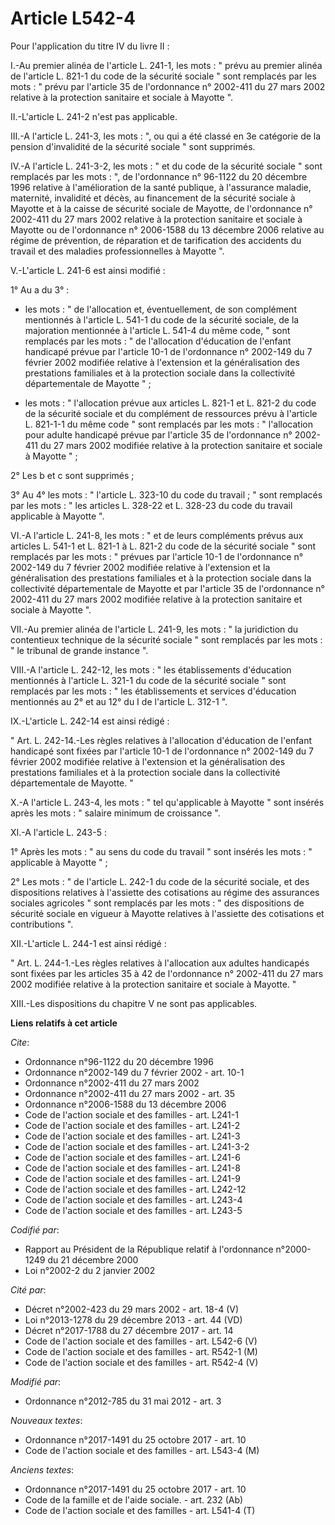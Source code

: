 # Article L542-4

Pour l'application du titre IV du livre II : 

I.-Au premier alinéa de l'article L. 241-1, les mots : " prévu au premier alinéa de l'article L. 821-1 du code de la sécurité
sociale " sont remplacés par les mots : " prévu par l'article 35 de l'ordonnance n° 2002-411 du 27 mars 2002 relative à la
protection sanitaire et sociale à Mayotte ". 

II.-L'article L. 241-2 n'est pas applicable. 

III.-A l'article L. 241-3, les mots : ", ou qui a été classé en 3e catégorie de la pension d'invalidité de la sécurité
sociale " sont supprimés. 

IV.-A l'article L. 241-3-2, les mots : " et du code de la sécurité sociale " sont remplacés par les mots : ", de l'ordonnance
n° 96-1122 du 20 décembre 1996 relative à l'amélioration de la santé publique, à l'assurance maladie, maternité, invalidité
et décès, au financement de la sécurité sociale à Mayotte et à la caisse de sécurité sociale de Mayotte, de l'ordonnance n°
2002-411 du 27 mars 2002 relative à la protection sanitaire et sociale à Mayotte ou de l'ordonnance n° 2006-1588 du 13
décembre 2006 relative au régime de prévention, de réparation et de tarification des accidents du travail et des maladies
professionnelles à Mayotte ". 

V.-L'article L. 241-6 est ainsi modifié : 

1° Au a du 3° :

- les mots : " de l'allocation et, éventuellement, de son complément mentionnés à l'article L. 541-1 du code de la sécurité
sociale, de la majoration mentionnée à l'article L. 541-4 du même code, " sont remplacés par les mots : " de l'allocation
d'éducation de l'enfant handicapé prévue par l'article 10-1 de l'ordonnance n° 2002-149 du 7 février 2002 modifiée relative à
l'extension et la généralisation des prestations familiales et à la protection sociale dans la collectivité départementale de
Mayotte " ;

- les mots : " l'allocation prévue aux articles L. 821-1 et L. 821-2 du code de la sécurité sociale et du complément de
ressources prévu à l'article L. 821-1-1 du même code " sont remplacés par les mots : " l'allocation pour adulte handicapé
prévue par l'article 35 de l'ordonnance n° 2002-411 du 27 mars 2002 modifiée relative à la protection sanitaire et sociale à
Mayotte " ; 

2° Les b et c sont supprimés ; 

3° Au 4° les mots : " l'article L. 323-10 du code du travail ; " sont remplacés par les mots : " les articles L. 328-22 et L.
328-23 du code du travail applicable à Mayotte ". 

VI.-A l'article L. 241-8, les mots : " et de leurs compléments prévus aux articles L. 541-1 et L. 821-1 à L. 821-2 du code de
la sécurité sociale " sont remplacés par les mots : " prévues par l'article 10-1 de l'ordonnance n° 2002-149 du 7 février
2002 modifiée relative à l'extension et la généralisation des prestations familiales et à la protection sociale dans la
collectivité départementale de Mayotte et par l'article 35 de l'ordonnance n° 2002-411 du 27 mars 2002 modifiée relative à la
protection sanitaire et sociale à Mayotte ". 

VII.-Au premier alinéa de l'article L. 241-9, les mots : " la juridiction du contentieux technique de la sécurité sociale "
sont remplacés par les mots : " le tribunal de grande instance ". 

VIII.-A l'article L. 242-12, les mots : " les établissements d'éducation mentionnés à l'article L. 321-1 du code de la
sécurité sociale " sont remplacés par les mots : " les établissements et services d'éducation mentionnés au 2° et au 12° du I
de l'article L. 312-1 ". 

IX.-L'article L. 242-14 est ainsi rédigé : 

" Art. L. 242-14.-Les règles relatives à l'allocation d'éducation de l'enfant handicapé sont fixées par l'article 10-1 de
l'ordonnance n° 2002-149 du 7 février 2002 modifiée relative à l'extension et la généralisation des prestations familiales et
à la protection sociale dans la collectivité départementale de Mayotte. " 

X.-A l'article L. 243-4, les mots : " tel qu'applicable à Mayotte " sont insérés après les mots : " salaire minimum de
croissance ". 

XI.-A l'article L. 243-5 : 

1° Après les mots : " au sens du code du travail " sont insérés les mots : " applicable à Mayotte " ; 

2° Les mots : " de l'article L. 242-1 du code de la sécurité sociale, et des dispositions relatives à l'assiette des
cotisations au régime des assurances sociales agricoles " sont remplacés par les mots : " des dispositions de sécurité
sociale en vigueur à Mayotte relatives à l'assiette des cotisations et contributions ". 

XII.-L'article L. 244-1 est ainsi rédigé : 

" Art. L. 244-1.-Les règles relatives à l'allocation aux adultes handicapés sont fixées par les articles 35 à 42 de
l'ordonnance n° 2002-411 du 27 mars 2002 modifiée relative à la protection sanitaire et sociale à Mayotte. " 

XIII.-Les dispositions du chapitre V ne sont pas applicables.

**Liens relatifs à cet article**

_Cite_:

  - Ordonnance n°96-1122 du 20 décembre 1996
  - Ordonnance n°2002-149 du 7 février 2002 - art. 10-1
  - Ordonnance n°2002-411 du 27 mars 2002
  - Ordonnance n°2002-411 du 27 mars 2002 - art. 35
  - Ordonnance n°2006-1588 du 13 décembre 2006
  - Code de l'action sociale et des familles - art. L241-1
  - Code de l'action sociale et des familles - art. L241-2
  - Code de l'action sociale et des familles - art. L241-3
  - Code de l'action sociale et des familles - art. L241-3-2
  - Code de l'action sociale et des familles - art. L241-6
  - Code de l'action sociale et des familles - art. L241-8
  - Code de l'action sociale et des familles - art. L241-9
  - Code de l'action sociale et des familles - art. L242-12
  - Code de l'action sociale et des familles - art. L243-4
  - Code de l'action sociale et des familles - art. L243-5

_Codifié par_:

  - Rapport au Président de la République relatif à l'ordonnance n°2000-1249 du 21 décembre 2000
  - Loi n°2002-2 du 2 janvier 2002

_Cité par_:

  - Décret n°2002-423 du 29 mars 2002 - art. 18-4 (V)
  - Loi n°2013-1278 du 29 décembre 2013 - art. 44 (VD)
  - Décret n°2017-1788 du 27 décembre 2017 - art. 14
  - Code de l'action sociale et des familles - art. L542-6 (V)
  - Code de l'action sociale et des familles - art. R542-1 (M)
  - Code de l'action sociale et des familles - art. R542-4 (V)

_Modifié par_:

  - Ordonnance n°2012-785 du 31 mai 2012 - art. 3

_Nouveaux textes_:

  - Ordonnance n°2017-1491 du 25 octobre 2017 - art. 10
  - Code de l'action sociale et des familles - art. L543-4 (M)

_Anciens textes_:

  - Ordonnance n°2017-1491 du 25 octobre 2017 - art. 10
  - Code de la famille et de l'aide sociale. - art. 232 (Ab)
  - Code de l'action sociale et des familles - art. L541-4 (T)
